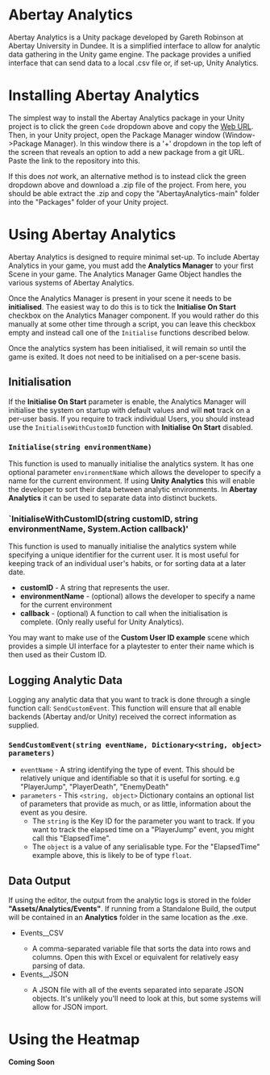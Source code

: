 # Abertay Analytics
Abertay Analytics is a Unity package developed by Gareth Robinson at Abertay University in Dundee.
It is a simplified interface to allow for analytic data gathering in the Unity game engine.
The package provides a unified interface that can send data to a local .csv file or, if set-up, Unity Analytics.

# Installing Abertay Analytics
The simplest way to install the Abertay Analytics package in your Unity project is to click the green `Code` dropdown above and copy the [Web URL](https://github.com/Abertay-University-SDI/AbertayAnalytics.git).
Then, in your Unity project, open the Package Manager window (Window->Package Manager).
In this window there is a '+' dropdown in the top left of the screen that reveals an option to add a new package from a git URL. Paste the link to the repository into this.

If this does *not* work, an alternative method is to instead click the green dropdown above and download a .zip file of the project.
From here, you should be able extract the .zip and copy the "AbertayAnalytics-main" folder into the "Packages" folder of your Unity project.

# Using Abertay Analytics
Abertay Analytics is designed to require minimal set-up.
To include Abertay Analytics in your game, you must add the **Analytics Manager** to your first Scene in your game. The Analytics Manager Game Object handles the various systems of Abertay Analytics.

Once the Analytics Manager is present in your scene it needs to be **initialised**. The easiest way to do this is to tick the **Initialise On Start** checkbox on the Analytics Manager component.
If you would rather do this manually at some other time through a script, you can leave this checkbox empty and instead call one of the `Initialise` functions described below.

Once the analytics system has been initialised, it will remain so until the game is exited. It does not need to be initialised on a per-scene basis.

## Initialisation
If the **Initialise On Start** parameter is enable, the Analytics Manager will initialise the system on startup with default values and will **not** track on a per-user basis.
If you require to track individual Users, you should instead use the `InitialiseWithCustomID` function with **Initialise On Start** disabled.

### `Initialise(string environmentName)`
This function is used to manually initialise the analytics system. It has one optional parameter `environmentName` which allows the developer to specify a name for the current environment.
If using **Unity Analytics** this will enable the developer to sort their data between analytic environments.
In **Abertay Analytics** it can be used to separate data into distinct buckets.

### `InitialiseWithCustomID(string customID, string environmentName, System.Action callback)'
This function is used to manually initialise the analytics system while specifying a unique identifier for the current user. It is most useful for keeping track of an individual user's habits, or for sorting data at a later date.
- **customID** - A string that represents the user.
- **environmentName** - (optional) allows the developer to specify a name for the current environment
- **callback** - (optional) A function to call when the initialisation is complete. (Only really useful for Unity Analytics).

You may want to make use of the **Custom User ID example** scene which provides a simple UI interface for a playtester to enter their name which is then used as their Custom ID.

## Logging Analytic Data
Logging any analytic data that you want to track is done through a single function call: `SendCustomEvent`.
This function will ensure that all enable backends (Abertay and/or Unity) received the correct information as supplied.

### `SendCustomEvent(string eventName, Dictionary<string, object> parameters)`
- `eventName` - A string identifying the type of event. This should be relatively unique and identifiable so that it is useful for sorting. e.g "PlayerJump", "PlayerDeath", "EnemyDeath"
- `parameters` - This `<string, object>` Dictionary contains an optional list of parameters that provide as much, or as little, information about the event as you desire.
  - The `string` is the Key ID for the parameter you want to track. If you want to track the elapsed time on a "PlayerJump" event, you might call this "ElapsedTime".
  - The `object` is a value of any serialisable type. For the "ElapsedTime" example above, this is likely to be of type `float`.
 
## Data Output
If using the editor, the output from the analytic logs is stored in the folder **"Assets/Analytics/Events"**.
If running from a Standalone Build, the output will be contained in an **Analytics** folder in the same location as the .exe.
- Events_<ENVIRONMENT>_CSV
  - A comma-separated variable file that sorts the data into rows and columns. Open this with Excel or equivalent for relatively easy parsing of data.
- Events_<ENVIRONMENT>_JSON
  - A JSON file with all of the events separated into separate JSON objects. It's unlikely you'll need to look at this, but some systems will allow for JSON import. 

# Using the Heatmap

**Coming Soon**
